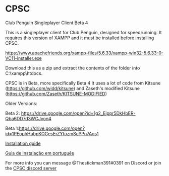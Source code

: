 # CPSC
Club Penguin Singleplayer Client Beta 4

This is a singleplayer client for Club Penguin, designed for speedrunning.
It requires this version of XAMPP and it must be installed before installing CPSC.


https://www.apachefriends.org/xampp-files/5.6.33/xampp-win32-5.6.33-0-VC11-installer.exe


Download this as a zip and extract the contents of the folder into C:\xampp\htdocs.



CPSC is in Beta, more specifically Beta 4
It uses a lot of code from Kitsune (https://github.com/widd/kitsune) and Zaseth's modified Kitsune (https://github.com/Zaseth/KITSUNE-MODIFIED)


Older Versions:


Beta 2: https://drive.google.com/open?id=1g2_Eippr5DkHbER-Qba6DD7d3WCJvon4


Beta 1:https://drive.google.com/open?id=1PEophHubpKOGesErZYtuzmScPPn7Aos1

[Installation guide](https://pastebin.com/raw/BEKLhdc1)

[Guia de instalação em português](https://pastebin.com/raw/P3dYCLiP)

For more info you can message @Thestickman391#0391 on Discord or join the [CPSC discord server](https://discord.gg/tGDZeyK)
